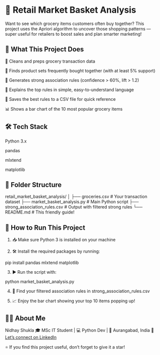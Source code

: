 # 🛒 Retail Market Basket Analysis

Want to see which grocery items customers often buy together? This project uses the Apriori algorithm to uncover those shopping patterns — super useful for retailers to boost sales and plan smarter marketing!



## 📌 What This Project Does

🧹 Cleans and preps grocery transaction data

🔎 Finds product sets frequently bought together (with at least 5% support)

📏 Generates strong association rules (confidence > 60%, lift > 1.2)

💬 Explains the top rules in simple, easy-to-understand language

💾 Saves the best rules to a CSV file for quick reference

📊 Shows a bar chart of the 10 most popular grocery items



## 🛠️ Tech Stack

Python 3.x

pandas

mlxtend

matplotlib



## 📁 Folder Structure

retail_market_basket_analysis/
│
├── groceries.csv                   # Your transaction dataset
├── market_basket_analysis.py      # Main Python script
├── strong_association_rules.csv   # Output with filtered strong rules
└── README.md                      # This friendly guide!


## 🚀 How to Run This Project

1. 📥 Make sure Python 3 is installed on your machine


2. 🛠️ Install the required packages by running:

pip install pandas mlxtend matplotlib


3. ▶️ Run the script with:

python market_basket_analysis.py


4. 📂 Find your filtered association rules in strong_association_rules.csv


5. 📈 Enjoy the bar chart showing your top 10 items popping up!




## 👨‍💻 About Me

Nidhay Shukla
🎓 MSc IT Student | 💻 Python Dev | 📍 Aurangabad, India
🔗 [Let’s connect on LinkedIn](https://www.linkedin.com/in/nidhay-shukla-4326a0343)


⭐ If you find this project useful, don’t forget to give it a star!
